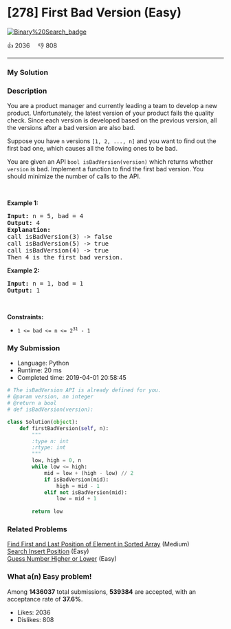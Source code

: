 # [278] First Bad Version (Easy)

[![Binary%20Search_badge](https://img.shields.io/badge/topic-Binary%20Search-green.svg)](https://leetcode.com/problems/first-bad-version/) 

:+1: 2036 &nbsp; &nbsp; :thumbsdown: 808

---

### My Solution


### Description
<p>You are a product manager and currently leading a team to develop a new product. Unfortunately, the latest version of your product fails the quality check. Since each version is developed based on the previous version, all the versions after a bad version are also bad.</p>

<p>Suppose you have <code>n</code> versions <code>[1, 2, ..., n]</code> and you want to find out the first bad one, which causes all the following ones to be bad.</p>

<p>You are given an API <code>bool isBadVersion(version)</code> which returns whether <code>version</code> is bad. Implement a function to find the first bad version. You should minimize the number of calls to the API.</p>

<p>&nbsp;</p>
<p><strong>Example 1:</strong></p>

<pre>
<strong>Input:</strong> n = 5, bad = 4
<strong>Output:</strong> 4
<strong>Explanation:</strong>
call isBadVersion(3) -&gt; false
call isBadVersion(5)&nbsp;-&gt; true
call isBadVersion(4)&nbsp;-&gt; true
Then 4 is the first bad version.
</pre>

<p><strong>Example 2:</strong></p>

<pre>
<strong>Input:</strong> n = 1, bad = 1
<strong>Output:</strong> 1
</pre>

<p>&nbsp;</p>
<p><strong>Constraints:</strong></p>

<ul>
	<li><code>1 &lt;= bad &lt;= n &lt;= 2<sup>31</sup> - 1</code></li>
</ul>



### My Submission

- Language: Python
- Runtime: 20 ms
- Completed time: 2019-04-01 20:58:45

```Python
# The isBadVersion API is already defined for you.
# @param version, an integer
# @return a bool
# def isBadVersion(version):

class Solution(object):
    def firstBadVersion(self, n):
        """
        :type n: int
        :rtype: int
        """
        low, high = 0, n
        while low <= high:
            mid = low + (high - low) // 2
            if isBadVersion(mid):
                high = mid - 1
            elif not isBadVersion(mid):
                low = mid + 1
            
        return low
```


### Related Problems
[Find First and Last Position of Element in Sorted Array](https://leetcode.com/problems/find-first-and-last-position-of-element-in-sorted-array/) (Medium) <br>
[Search Insert Position](https://leetcode.com/problems/search-insert-position/) (Easy) <br>
[Guess Number Higher or Lower](https://leetcode.com/problems/guess-number-higher-or-lower/) (Easy) <br>



### What a(n) Easy problem!
Among **1436037** total submissions, **539384** are accepted, with an acceptance rate of **37.6%**. <br>

- Likes: 2036
- Dislikes: 808

